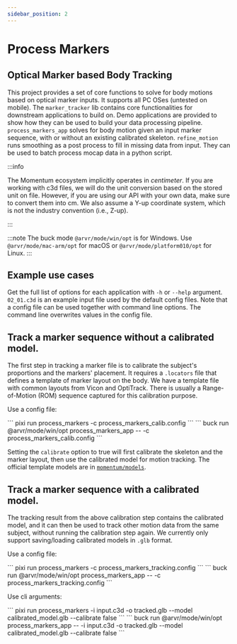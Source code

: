 ```yaml
---
sidebar_position: 2
---
```


# Process Markers

## Optical Marker based Body Tracking

This project provides a set of core functions to solve for body motions based on optical marker inputs. It supports all PC OSes (untested on mobile).
The `marker_tracker` lib contains core functionalities for downstream applications to build on. Demo applications are provided to show how they can be used to build your data processing pipeline. `process_markers_app` solves for body motion given an input marker sequence, with or without an existing calibrated skeleton. `refine_motion` runs smoothing as a post process to fill in missing data from input. They can be used to batch process mocap data in a python script.

:::info

The Momentum ecosystem implicitly operates in *centimeter*. If you are working with c3d files, we will do the unit conversion based on the stored unit on file. However, if you are using our API with your own data, make sure to convert them into cm. We also assume a Y-up coordinate system, which is not the industry convention (i.e., Z-up).

:::

<FbInternalOnly>

:::note
The buck mode `@arvr/mode/win/opt` is for Windows. Use `@arvr/mode/mac-arm/opt` for macOS or `@arvr/mode/platform010/opt` for Linux.
:::

</FbInternalOnly>

## Example use cases

Get the full list of options for each application with `-h` or `--help` argument. `02_01.c3d` is an example input file used by the default config files. Note that a config file can be used together with command line options. The command line overwrites values in the config file.

## Track a marker sequence without a calibrated model.

The first step in tracking a marker file is to calibrate the subject's proportions and the markers' placement. It requires a `.locators` file that defines a template of marker layout on the body. We have a template file with common layouts from Vicon and OptiTrack. There is usually a Range-of-Motion (ROM) sequence captured for this calibration purpose.

Use a config file:

<OssOnly>
```
pixi run process_markers -c process_markers_calib.config
```
</OssOnly>

<FbInternalOnly>
```
buck run @arvr/mode/win/opt process_markers_app -- -c process_markers_calib.config
```
</FbInternalOnly>

Setting the `calibrate` option to true will first calibrate the skeleton and the marker layout, then use the calibrated model for motion tracking.
<FbInternalOnly>
The official template models are in [`momentum/models`](https://www.internalfb.com/code/fbsource/arvr/libraries/momentum/models/).
</FbInternalOnly>

## Track a marker sequence with a calibrated model.

The tracking result from the above calibration step contains the calibrated model, and it can then be used to track other motion data from the same subject, without running the calibration step again. We currently only support saving/loading calibrated models in `.glb` format.

Use a config file:

<OssOnly>
```
pixi run process_markers -c process_markers_tracking.config
```
</OssOnly>

<FbInternalOnly>
```
buck run @arvr/mode/win/opt process_markers_app -- -c process_markers_tracking.config
```
</FbInternalOnly>

Use cli arguments:

<OssOnly>
```
pixi run process_markers -i input.c3d -o tracked.glb --model calibrated_model.glb --calibrate false
```
</OssOnly>

<FbInternalOnly>
```
buck run @arvr/mode/win/opt process_markers_app -- -i input.c3d -o tracked.glb --model calibrated_model.glb --calibrate false
```
</FbInternalOnly>
